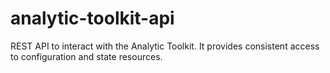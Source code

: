 # analytic-toolkit-api
REST API to interact with the Analytic Toolkit. It provides consistent access to configuration and state resources.
